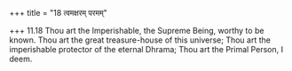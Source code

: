 +++
title = "18 त्वमक्षरम् परमम्"

+++
11.18 Thou art the Imperishable, the Supreme Being, worthy to be known.
Thou art the great treasure-house of this universe; Thou art the
imperishable protector of the eternal Dhrama; Thou art the Primal
Person, I deem.
